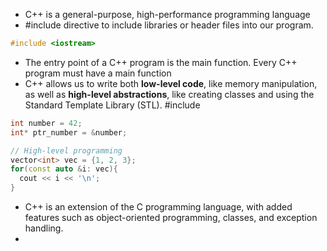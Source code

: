 -  C++ is a general-purpose, high-performance programming language
-  #include directive to include libraries or header files into our program.
```cpp
#include <iostream>
```
-  The entry point of a C++ program is the main function. Every C++ program must have a main function
-  C++ allows us to write both **low-level code**, like memory manipulation, as well as **high-level abstractions**, like creating classes and using the Standard Template Library (STL).
#include <iostream>

```cpp
int number = 42;
int* ptr_number = &number;

// High-level programming
vector<int> vec = {1, 2, 3};
for(const auto &i: vec){
  cout << i << '\n';
}
```
- C++ is an extension of the C programming language, with added features such as object-oriented programming, classes, and exception handling.
- 

